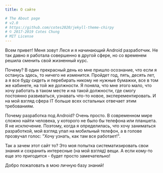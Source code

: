 ```yaml
---
title: О сайте

# The About page
# v2.0
# https://github.com/cotes2020/jekyll-theme-chirpy
# © 2017-2019 Cotes Chung
# MIT License
---
```


Всем привет!
Меня зовут Леся и я начинающий Android разработчик. Не так давно я работала
совершенно в другой сфере, но со временем решила сменить свой жизненный курс.

Почему? В один прекрасный день ко мне пришло осознание, что если я останусь здесь,
то ничего не изменится. Пройдет год, пять, десять лет, а я все буду сидеть и
перебирать никому не нужные бумажки, все в том же кабинете, на той же
должности. Я поняла, что мне этого мало, что хочу работать в таком месте и на такой
должности, где смогу постоянно развиваться, узнавать что-то новое, эксперементировать.
И на мой взгляд сфера IT больше всех остальных отвечает этим требованиям.

Почему разработка под Android? Очень просто. В современном мире сложно найти
человека, у которого не было бы телефона или планшета. Я не исключение. Поэтому,
когда я определилась, что хочу заниматься разработкой, мой взгляд упал на
мобильный телефон, а в голове прозвучал голос: "Хочу узнать, как там все работает!".

Так а зачем этот сайт то? Это моя попытка систематизировать свои знания и
сохранить интересные (на мой взгляд) вещи. А если кому-то еще это пригодится -
будет просто замечательно!

Добро пожаловать в мою личную базу знаний!
